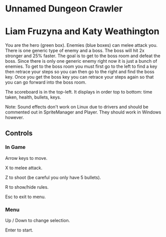 # Unnamed Dungeon Crawler
# Liam Fruzyna and Katy Weathington
You are the hero (green box). Enemies (blue boxes) can melee attack you. There is one generic type of enemy and a boss. The boss will hit 2x stronger and 25% faster. The goal is to get to the boss room and defeat the boss. Since there is only one generic enemy right now it is just a bunch of enemies. To get to the boss room you must first go to the left to find a key then retrace your steps so you can then go to the right and find the boss key. Once you get the boss key you can retrace your steps again so that you can go forward into the boss room.

The scoreboard is in the top-left. It displays in order top to bottom: time taken, health, bullets, keys.

Note: Sound effects don't work on Linux due to drivers and should be commented out in SpriteManager and Player. They should work in Windows however.

## Controls
### In Game
Arrow keys to move.

X to melee attack.

Z to shoot (be careful you only have 5 bullets).

R to show/hide rules.

Esc to exit to menu.

### Menu
Up / Down to change selection.

Enter to start.
